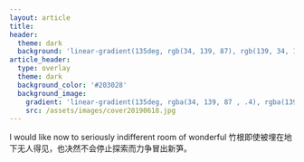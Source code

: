 ```yaml
---
layout: article
title: 
header:
  theme: dark
  background: 'linear-gradient(135deg, rgb(34, 139, 87), rgb(139, 34, 139))'
article_header:
  type: overlay
  theme: dark
  background_color: '#203028'
  background_image:
    gradient: 'linear-gradient(135deg, rgba(34, 139, 87 , .4), rgba(139, 34, 139, .4))'
    src: /assets/images/cover20190618.jpg
---
```

I would like now to seriously indifferent room of wonderful
竹根即使被埋在地下无人得见，也决然不会停止探索而力争冒出新笋。
